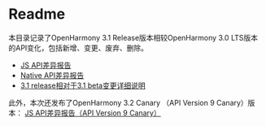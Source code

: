 # Readme

本目录记录了OpenHarmony 3.1 Release版本相较OpenHarmony 3.0 LTS版本的API变化，包括新增、变更、废弃、删除。

- [JS API差异报告](js-apidiff-v3.1-release.md)
- [Native API差异报告](native-apidiff-v3.1-release.md)
- [3.1 release相对于3.1 beta变更详细说明](changelog-v3.1-release.md)

此外，本次还发布了OpenHarmony 3.2 Canary （API Version 9 Canary）版本：
[JS API差异报告（API Version 9 Canary）](js-apidiff-v3.2-canary.md)
